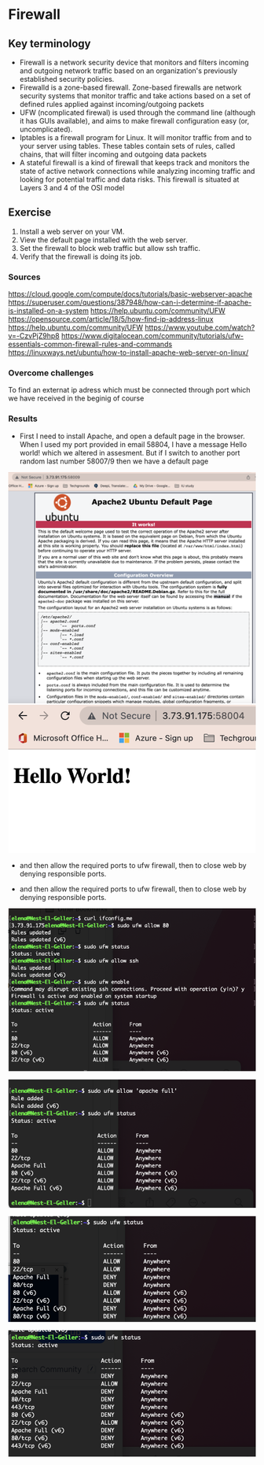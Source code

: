 # Firewall
 

## Key terminology

* Firewall is  a network security device that monitors and filters incoming and outgoing network traffic based on an organization's previously established security policies.
* Firewalld is a zone-based firewall. Zone-based firewalls are network security systems that monitor traffic and take actions based on a set of defined rules applied against incoming/outgoing packets
* UFW (ncomplicated firewal) is used through the command line (although it has GUIs available), and aims to make firewall configuration easy (or, uncomplicated).
* Iptables is a firewall program for Linux. It will monitor traffic from and to your server using tables. These tables contain sets of rules, called chains, that will filter incoming and outgoing data packets
* A stateful firewall is a kind of firewall that keeps track and monitors the state of active network connections while analyzing incoming traffic and looking for potential traffic and data risks. This firewall is situated at Layers 3 and 4 of the OSI model

## Exercise

1. Install a web server on your VM.
2. View the default page installed with the web server.
3. Set the firewall to block web traffic but allow ssh traffic.
4. Verify that the firewall is doing its job.


### Sources

https://cloud.google.com/compute/docs/tutorials/basic-webserver-apache
https://superuser.com/questions/387948/how-can-i-determine-if-apache-is-installed-on-a-system
https://help.ubuntu.com/community/UFW
https://opensource.com/article/18/5/how-find-ip-address-linux
https://help.ubuntu.com/community/UFW
https://www.youtube.com/watch?v=-CzvPjZ9hp8
https://www.digitalocean.com/community/tutorials/ufw-essentials-common-firewall-rules-and-commands
https://linuxways.net/ubuntu/how-to-install-apache-web-server-on-linux/

### Overcome challenges

To find an externat ip adress which must be connected through port which we have received in the beginig of course

### Results

* First I need to install Apache, and open a default page in the browser. When I used my port provided in email 58804, I have a message Hello world! which we altered in assesment. But if I switch to another port random last number 58007/9 then we have a default page

![Screenshot](https://github.com/Techgrounds-Cloud-9/cloud-9-elenageller/blob/main/00_includes/SECURITY/SEC-02-1.png)
![Screenshot](https://github.com/Techgrounds-Cloud-9/cloud-9-elenageller/blob/main/00_includes/SECURITY/SEC02-01.png)

* and then allow the required ports to ufw firewall, then to close web by denying responsible ports.

 * and then allow the required ports to ufw firewall, then to close web by denying responsible ports.

![Screenshot](https://github.com/Techgrounds-Cloud-9/cloud-9-elenageller/blob/main/00_includes/SECURITY/SEC02-2.png)

![Screenshot](https://github.com/Techgrounds-Cloud-9/cloud-9-elenageller/blob/main/00_includes/SECURITY/SEC-02-3.png)

![Screenshot](https://github.com/Techgrounds-Cloud-9/cloud-9-elenageller/blob/main/00_includes/SECURITY/SEC-02-4.png)

![Screenshot](https://github.com/Techgrounds-Cloud-9/cloud-9-elenageller/blob/main/00_includes/SECURITY/SEC-02-5.png)

